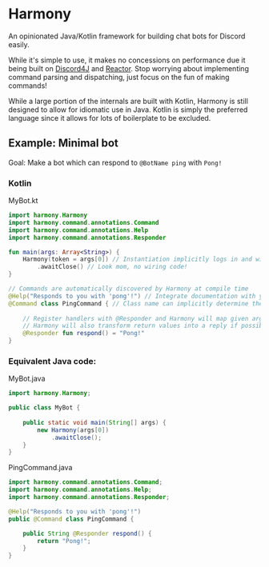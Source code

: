 # Harmony

An opinionated Java/Kotlin framework for building chat
bots for Discord easily. 

While it's simple to use, it makes no concessions on 
performance due it being built on 
[Discord4J](https://discord4j.com) and 
[Reactor](https://projectreactor.io/). Stop worrying
about implementing command parsing and dispatching,
just focus on the fun of making commands!

While a large portion of the internals are built with 
Kotlin, Harmony is still designed to allow for idiomatic
use in Java. Kotlin is simply the preferred language 
since it allows for lots of boilerplate to be excluded.

## Example: Minimal bot
Goal: Make a bot which can respond to `@BotName ping`
with `Pong!`

### Kotlin
MyBot.kt
```kotlin
import harmony.Harmony
import harmony.command.annotations.Command
import harmony.command.annotations.Help
import harmony.command.annotations.Responder

fun main(args: Array<String>) {
    Harmony(token = args[0]) // Instantiation implicitly logs in and wires all commands
        .awaitClose() // Look mom, no wiring code!
}

// Commands are automatically discovered by Harmony at compile time
@Help("Responds to you with 'pong'!") // Integrate documentation with your code
@Command class PingCommand { // Class name can implicitly determine the command name
    
    // Register handlers with @Responder and Harmony will map given arguments to the best fitting command handler
    // Harmony will also transform return values into a reply if possible/logical to do so
    @Responder fun respond() = "Pong!"
}
```

### Equivalent Java code:
MyBot.java
```java
import harmony.Harmony;

public class MyBot {
    
    public static void main(String[] args) {
        new Harmony(args[0])
            .awaitClose();
    }
}
```

PingCommand.java
```java
import harmony.command.annotations.Command;
import harmony.command.annotations.Help;
import harmony.command.annotations.Responder;

@Help("Responds to you with 'pong'!")
public @Command class PingCommand {

    public String @Responder respond() {
        return "Pong!";
    } 
}
```
